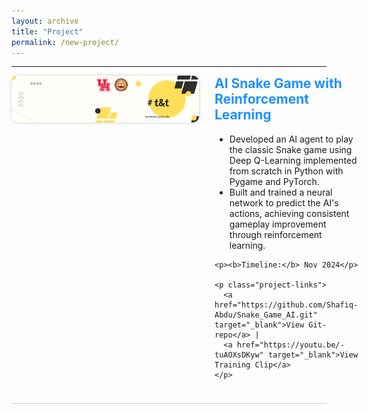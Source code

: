 ```yaml
---
layout: archive
title: "Project"
permalink: /new-project/
---
```




<style>
.project-section {
  display: flex;
  align-items: flex-start;
  gap: 25px;
  margin-bottom: 3rem;
  border-bottom: 1px solid #ccc;
  padding-bottom: 1.5rem;
}
.project-section img {
  width: 300px;
  border-radius: 10px;
  object-fit: cover;
  box-shadow: 0 0 5px rgba(0,0,0,0.2);
}
.project-details {
  flex: 1;
}
.project-details h2 {
  color: #1E90FF;
  margin-top: 0;
}
.project-details ul {
  margin-top: 0.5rem;
}
.project-links a {
  color: #1E90FF;
  font-weight: 500;
  text-decoration: none;
}
.project-links a:hover {
  text-decoration: underline;
}
</style>

---

<div class="project-section">
  <img src="/images/4.png" alt="AI Snake Game Screenshot">

  <div class="project-details">
    <h2>AI Snake Game with Reinforcement Learning</h2>
    <ul>
      <li>Developed an AI agent to play the classic Snake game using Deep Q-Learning implemented from scratch in Python with Pygame and PyTorch.</li>
      <li>Built and trained a neural network to predict the AI's actions, achieving consistent gameplay improvement through reinforcement learning.</li>
    </ul>

    <p><b>Timeline:</b> Nov 2024</p>

    <p class="project-links">
      <a href="https://github.com/Shafiq-Abdu/Snake_Game_AI.git" target="_blank">View Git-repo</a> |
      <a href="https://youtu.be/-tuAOXsDKyw" target="_blank">View Training Clip</a>
    </p>
  </div>
</div>


